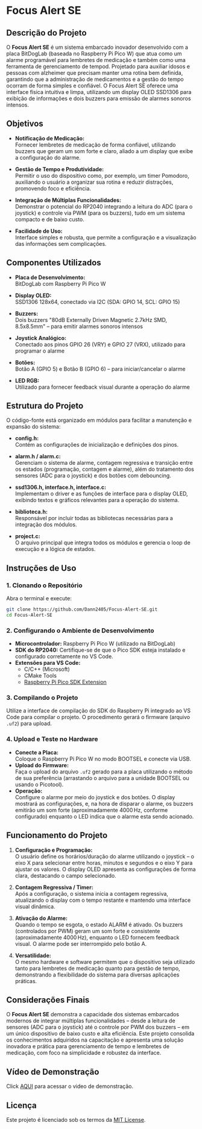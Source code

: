 
# Focus Alert SE

## Descrição do Projeto

O **Focus Alert SE** é um sistema embarcado inovador desenvolvido com a placa BitDogLab (baseada no Raspberry Pi Pico W) que atua como um alarme programável para lembretes de medicação e também como uma ferramenta de gerenciamento de tempod. Projetado para auxiliar idosos e pessoas com alzheimer que precisam manter uma rotina bem definida, garantindo que a administração de medicamentos e a gestão do tempo ocorram de forma simples e confiável. O Focus Alert SE oferece uma interface física intuitiva e limpa, utilizando um display OLED SSD1306 para exibição de informações e dois buzzers para emissão de alarmes sonoros intensos.

## Objetivos

- **Notificação de Medicação:**  
  Fornecer lembretes de medicação de forma confiável, utilizando buzzers que geram um som forte e claro, aliado a um display que exibe a configuração do alarme.

- **Gestão de Tempo e Produtividade:**  
  Permitir o uso do dispositivo como, por exemplo, um timer Pomodoro, auxiliando o usuário a organizar sua rotina e reduzir distrações, promovendo foco e eficiência.

- **Integração de Múltiplas Funcionalidades:**  
  Demonstrar o potencial do RP2040 integrando a leitura do ADC (para o joystick) e controle via PWM (para os buzzers), tudo em um sistema compacto e de baixo custo.

- **Facilidade de Uso:**  
  Interface simples e robusta, que permite a configuração e a visualização das informações sem complicações.

## Componentes Utilizados

- **Placa de Desenvolvimento:**  
  BitDogLab com Raspberry Pi Pico W

- **Display OLED:**  
  SSD1306 128x64, conectado via I2C (SDA: GPIO 14, SCL: GPIO 15)

- **Buzzers:**  
  Dois buzzers "80dB Externally Driven Magnetic 2.7kHz SMD, 8.5x8.5mm" – para emitir alarmes sonoros intensos

- **Joystick Analógico:**  
  Conectado aos pinos GPIO 26 (VRY) e GPIO 27 (VRX), utilizado para programar o alarme

- **Botões:**  
  Botão A (GPIO 5) e Botão B (GPIO 6) – para iniciar/cancelar o alarme

- **LED RGB:**  
  Utilizado para fornecer feedback visual durante a operação do alarme

## Estrutura do Projeto

O código-fonte está organizado em módulos para facilitar a manutenção e expansão do sistema:

- **config.h:**  
  Contém as configurações de inicialização e definições dos pinos.

- **alarm.h / alarm.c:**  
  Gerenciam o sistema de alarme, contagem regressiva e transição entre os estados (programação, contagem e alarme), além do tratamento dos sensores (ADC para o joystick) e dos botões com debouncing.

- **ssd1306.h, interface.h, interface.c:**  
  Implementam o driver e as funções de interface para o display OLED, exibindo textos e gráficos relevantes para a operação do sistema.

- **biblioteca.h:**  
  Responsável por incluir todas as bibliotecas necessárias para a integração dos módulos.

- **project.c:**  
  O arquivo principal que integra todos os módulos e gerencia o loop de execução e a lógica de estados.

## Instruções de Uso

### 1. Clonando o Repositório

Abra o terminal e execute:

```bash
git clone https://github.com/Dann2405/Focus-Alert-SE.git
cd Focus-Alert-SE
```

### 2. Configurando o Ambiente de Desenvolvimento

- **Microcontrolador:** Raspberry Pi Pico W (utilizado na BitDogLab)  
- **SDK do RP2040:** Certifique-se de que o Pico SDK esteja instalado e configurado corretamente no VS Code.  
- **Extensões para VS Code:**
  - C/C++ (Microsoft)
  - CMake Tools
  - [Raspberry Pi Pico SDK Extension](https://marketplace.visualstudio.com/items?itemName=raspberry-pi.raspberry-pi-pico)

### 3. Compilando o Projeto

Utilize a interface de compilação do SDK do Raspberry Pi integrado ao VS Code para compilar o projeto. O procedimento gerará o firmware (arquivo `.uf2`) para upload.

### 4. Upload e Teste no Hardware

- **Conecte a Placa:**  
  Coloque o Raspberry Pi Pico W no modo BOOTSEL e conecte via USB.
- **Upload do Firmware:**  
  Faça o upload do arquivo `.uf2` gerado para a placa utilizando o método de sua preferência (arrastando o arquivo para a unidade BOOTSEL ou usando o Picotool).
- **Operação:**  
  Configure o alarme por meio do joystick e dos botões. O display mostrará as configurações, e, na hora de disparar o alarme, os buzzers emitirão um som forte (aproximadamente 4000 Hz, conforme configurado) enquanto o LED indica que o alarme esta sendo acionado.

## Funcionamento do Projeto

1. **Configuração e Programação:**  
   O usuário define os horários/duração do alarme utilizando o joystick – o eixo X para selecionar entre horas, minutos e segundos e o eixo Y para ajustar os valores. O display OLED apresenta as configurações de forma clara, destacando o campo selecionado.

2. **Contagem Regressiva / Timer:**  
   Após a configuração, o sistema inicia a contagem regressiva, atualizando o display com o tempo restante e mantendo uma interface visual dinâmica.

3. **Ativação do Alarme:**  
   Quando o tempo se esgota, o estado ALARM é ativado. Os buzzers (controlados por PWM) geram um som forte e consistente (aproximadamente 4000 Hz), enquanto o LED fornecem feedback visual. O alarme pode ser interrompido pelo botão A.

4. **Versatilidade:**  
   O mesmo hardware e software permitem que o dispositivo seja utilizado tanto para lembretes de medicação quanto para gestão de tempo, demonstrando a flexibilidade do sistema para diversas aplicações práticas.

## Considerações Finais

O **Focus Alert SE** demonstra a capacidade dos sistemas embarcados modernos de integrar múltiplas funcionalidades – desde a leitura de sensores (ADC para o joystick) até o controle por PWM dos buzzers – em um único dispositivo de baixo custo e alta eficiência. Este projeto consolida os conhecimentos adquiridos na capacitação e apresenta uma solução inovadora e prática para gerenciamento de tempo e lembretes de medicação, com foco na simplicidade e robustez da interface.

## Vídeo de Demonstração

Click [AQUI](https://drive.google.com/file/d/1MmiYwVj4-TfJyEAQABbOM3DRPEnRp2ho/view?usp=sharing) para acessar o video de demonstração.

## Licença

Este projeto é licenciado sob os termos da [MIT License](https://opensource.org/license/mit).
